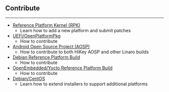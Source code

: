 ## Contribute

***

- [Reference Platform Kernel (RPK)](RPK/README.md)
   - Learn how to add a new platform and submit patches
- [UEFI/OpenPlatformPkg](UEFI/README.md)
   - How to contribute
- [Android Open Source Project (AOSP)](AOSP/README.md)
   - How to contribute to both HiKey AOSP and other Linaro builds
- [Debian Reference Platform Build](DebianRPB/README.md)
   - How to contribute
- [OpenEmbedded/Yocto Reference Platform Build](OEYocto/README.md)
   - How to contribute
- [Debian/CentOS](DebianCentOS/README.md)
   - Learn how to extend installers to support additional platforms
